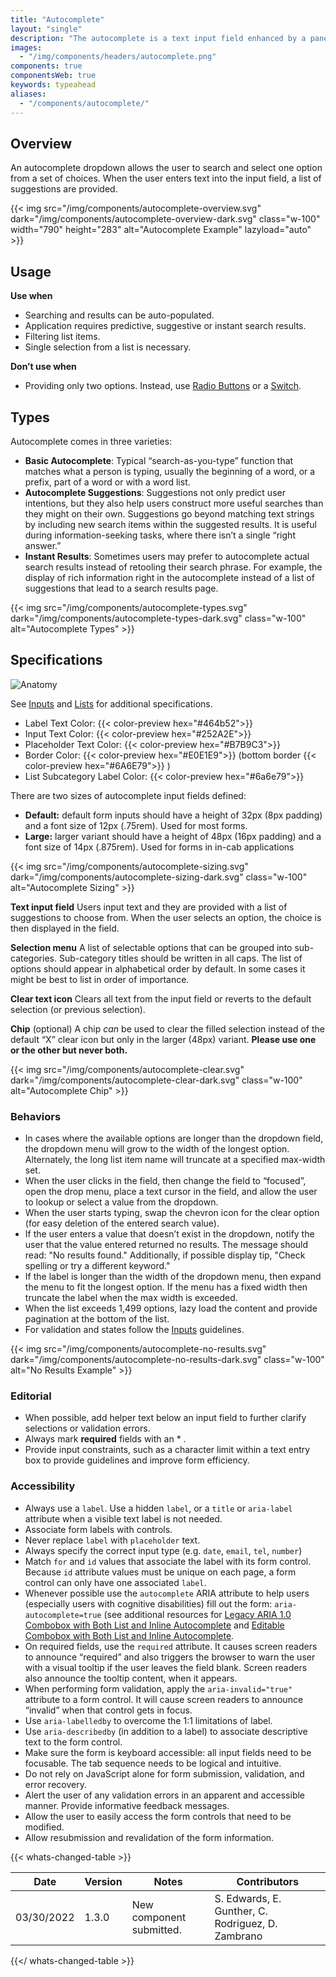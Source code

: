 ```yaml
---
title: "Autocomplete"
layout: "single"
description: "The autocomplete is a text input field enhanced by a panel of suggested options."
images:
  - "/img/components/headers/autocomplete.png"
components: true
componentsWeb: true
keywords: typeahead
aliases:
  - "/components/autocomplete/"
---
```


## Overview

An autocomplete dropdown allows the user to search and select one option from a set of choices. When the user enters text into the input field, a list of suggestions are provided.

{{< img src="/img/components/autocomplete-overview.svg" dark="/img/components/autocomplete-overview-dark.svg" class="w-100" width="790" height="283" alt="Autocomplete Example" lazyload="auto" >}}

## Usage

**Use when**

- Searching and results can be auto-populated.
- Application requires predictive, suggestive or instant search results.
- Filtering list items.
- Single selection from a list is necessary.

**Don’t use when**

- Providing only two options. Instead, use [Radio Buttons](/components/web/radio-buttons/) or a [Switch](/components/web/switches/).

## Types

Autocomplete comes in three varieties:

- **Basic Autocomplete**: Typical “search-as-you-type” function that matches what a person is typing, usually the beginning of a word, or a prefix, part of a word or with a word list.
- **Autocomplete Suggestions**: Suggestions not only predict user intentions, but they also help users construct more useful searches than they might on their own. Suggestions go beyond matching text strings by including new search items within the suggested results. It is useful during information-seeking tasks, where there isn’t a single “right answer.”
- **Instant Results**: Sometimes users may prefer to autocomplete actual search results instead of retooling their search phrase. For example, the display of rich information right in the autocomplete instead of a list of suggestions that lead to a search results page.

{{< img src="/img/components/autocomplete-types.svg" dark="/img/components/autocomplete-types-dark.svg" class="w-100" alt="Autocomplete Types" >}}

## Specifications

<div class="theme-l">

![Anatomy](/img/components/autocomplete-anatomy.svg)

</div>

See [Inputs](/components/web/inputs/) and [Lists](/components/web/lists/) for additional specifications.

<span class="theme-l">

- Label Text Color: {{< color-preview hex="#464b52">}}
- Input Text Color: {{< color-preview hex="#252A2E">}}
- Placeholder Text Color: {{< color-preview hex="#B7B9C3">}}
- Border Color: {{< color-preview hex="#E0E1E9">}} (bottom border {{< color-preview hex="#6A6E79">}} )
- List Subcategory Label Color: {{< color-preview hex="#6a6e79">}}

</span>

There are two sizes of autocomplete input fields defined:

- **Default:** default form inputs should have a height of 32px (8px padding) and a font size of 12px (.75rem). Used for most forms.
- **Large:** larger variant should have a height of 48px (16px padding) and a font size of 14px (.875rem). Used for forms in in-cab applications

{{< img src="/img/components/autocomplete-sizing.svg" dark="/img/components/autocomplete-sizing-dark.svg" class="w-100" alt="Autocomplete Sizing" >}}

**Text input field**
Users input text and they are provided with a list of suggestions to choose from. When the user selects an option, the choice is then displayed in the field.

**Selection menu**
A list of selectable options that can be grouped into sub-categories. Sub-category titles should be written in all caps. The list of options should appear in alphabetical order by default. In some cases it might be best to list in order of importance.

**Clear text icon**
Clears all text from the input field or reverts to the default selection (or previous selection).

**Chip** (optional)
A chip *can* be used to clear the filled selection instead of the default “X” clear icon but only in the larger (48px) variant. **Please use one or the other but never both.**

{{< img src="/img/components/autocomplete-clear.svg" dark="/img/components/autocomplete-clear-dark.svg" class="w-100" alt="Autocomplete Chip" >}}

### Behaviors

- In cases where the available options are longer than the dropdown field, the dropdown menu will grow to the width of the longest option. Alternately, the long list item name will truncate at a specified max-width set.
- When the user clicks in the field, then change the field to “focused”, open the drop menu, place a text cursor in the field, and allow the user to lookup or select a value from the dropdown.
- When the user starts typing, swap the chevron icon for the clear option (for easy deletion of the entered search value).
- If the user enters a value that doesn’t exist in the dropdown, notify the user that the value entered returned no results. The message should read: "No results found." Additionally, if possible display tip, "Check spelling or try a different keyword."
- If the label is longer than the width of the dropdown menu, then expand the menu to fit the longest option. If the menu has a fixed width then truncate the label when the max width is exceeded.
- When the list exceeds 1,499 options, lazy load the content and provide pagination at the bottom of the list.
- For validation and states follow the [Inputs](/components/inputs/#behaviors) guidelines.

{{< img src="/img/components/autocomplete-no-results.svg" dark="/img/components/autocomplete-no-results-dark.svg" class="w-100" alt="No Results Example" >}}

### Editorial

- When possible, add helper text below an input field to further clarify selections or validation errors.
- Always mark **required** fields with an \* .
- Provide input constraints, such as a character limit within a text entry box to provide guidelines and improve form efficiency.

### Accessibility

- Always use a `label`. Use a hidden `label`, or a `title` or `aria-label` attribute when a visible text label is not needed.
- Associate form labels with controls.
- Never replace `label` with `placeholder` text.
- Always specify the correct input type (e.g. `date`, `email`, `tel`, `number`)
- Match `for` and `id` values that associate the label with its form control. Because `id` attribute values must be unique on each page, a form control can only have one associated `label`.
- Whenever possible use the `autocomplete` ARIA attribute to help users (especially users with cognitive disabilities) fill out the form: `aria-autocomplete=true` (see additional resources for [Legacy ARIA 1.0 Combobox with Both List and Inline Autocomplete](https://www.w3.org/TR/wai-aria-practices-1.1/examples/combobox/aria1.0pattern/combobox-autocomplete-both.html) and [Editable Combobox with Both List and Inline Autocomplete](https://w3c.github.io/aria-practices/examples/combobox/combobox-autocomplete-both.html).
- On required fields, use the `required` attribute. It causes screen readers to announce “required” and also triggers the browser to warn the user with a visual tooltip if the user leaves the field blank. Screen readers also announce the tooltip content, when it appears.
- When performing form validation, apply the `aria-invalid="true"` attribute to a form control. It will cause screen readers to announce “invalid” when that control gets in focus.
- Use `aria-labelledby` to overcome the 1:1 limitations of label.
- Use `aria-describedby` (in addition to a label) to associate descriptive text to the form control.
- Make sure the form is keyboard accessible: all input fields need to be focusable. The tab sequence needs to be logical and intuitive.
- Do not rely on JavaScript alone for form submission, validation, and error recovery.
- Alert the user of any validation errors in an apparent and accessible manner. Provide informative feedback messages.
- Allow the user to easily access the form controls that need to be modified.
- Allow resubmission and revalidation of the form information.

{{< whats-changed-table >}}

| Date       | Version | Notes                               | Contributors |
| ---------- | ------- | ----------------------------------- | ------------ |
| 03/30/2022 | 1.3.0   | New component submitted. | S. Edwards, E. Gunther, C. Rodriguez, D. Zambrano  |

{{</ whats-changed-table >}}
